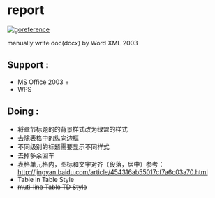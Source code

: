 # report
[![goreference](https://camo.githubusercontent.com/54cdb0625734111924a15177602fc59799873c91/68747470733a2f2f676f646f632e6f72672f6769746875622e636f6d2f4c75787572696f7573742f657863656c697a653f7374617475732e737667)](https://godoc.org/github.com/scbizu/report/)

manually write doc(docx) by Word XML 2003

## Support :

  * MS Office 2003 +
  * WPS

## Doing :

  * 将章节标题的的背景样式改为绿盟的样式
  * 去除表格中的纵向边框
  * 不同级别的标题需要显示不同样式
  * 去掉多余回车
  * 表格单元格内，图标和文字对齐（段落，居中）参考：http://jingyan.baidu.com/article/454316ab55017cf7a6c03a70.html
  * Table in Table Style
  * <del>muti-line Table TD Style</del>
